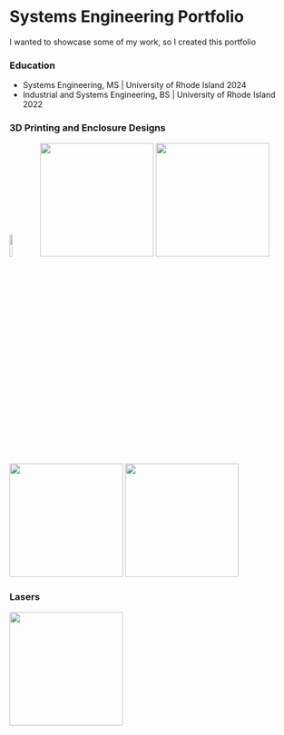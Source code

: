 # Systems Engineering Portfolio

I wanted to showcase some of my work, so I created this portfolio

### Education
* Systems Engineering, MS | University of Rhode Island 2024
* Industrial and Systems Engineering, BS | University of Rhode Island 2022


### 3D Printing and Enclosure Designs
<img src="images/ardu_case.png" height=10%>  <img src="images/ardu_case_populated.png" height=200> <img src="images/ardu_case_detail.png" height=200>

<img src="images/assembly_line_controller_nocase.png" height=200> <img src="images/assembly_line_case.png" height=200>

### Lasers
<img src="images/profiler.png" height=200>